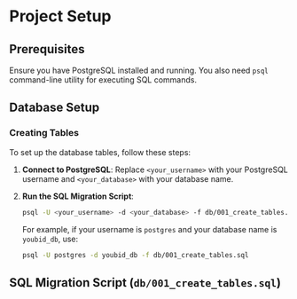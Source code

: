# Project Setup

## Prerequisites

Ensure you have PostgreSQL installed and running. You also need `psql` command-line utility for executing SQL commands.

## Database Setup

### Creating Tables

To set up the database tables, follow these steps:

1. **Connect to PostgreSQL**: Replace `<your_username>` with your PostgreSQL username and `<your_database>` with your database name.

2. **Run the SQL Migration Script**:

    ```bash
    psql -U <your_username> -d <your_database> -f db/001_create_tables.sql
    ```

    For example, if your username is `postgres` and your database name is `youbid_db`, use:

    ```bash
    psql -U postgres -d youbid_db -f db/001_create_tables.sql
    ```

## SQL Migration Script (`db/001_create_tables.sql`)
